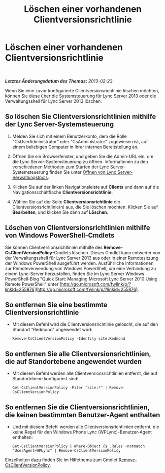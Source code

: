 ﻿---
title: Löschen einer vorhandenen Clientversionsrichtlinie
TOCTitle: Löschen einer vorhandenen Clientversionsrichtlinie
ms:assetid: b88aaa25-97ff-4eb6-bd34-b97332cd6890
ms:mtpsurl: https://technet.microsoft.com/de-de/library/JJ923064(v=OCS.15)
ms:contentKeyID: 52056420
ms.date: 05/19/2016
mtps_version: v=OCS.15
ms.translationtype: HT
---

# Löschen einer vorhandenen Clientversionsrichtlinie

 

_**Letztes Änderungsdatum des Themas:** 2013-02-23_

Wenn Sie eine zuvor konfigurierte Clientversionsrichtlinie löschen möchten, können Sie diese über die Systemsteuerung für Lync Server 2013 oder die Verwaltungsshell für Lync Server 2013 löschen.

## So löschen Sie Clientversionsrichtlinien mithilfe der Lync Server-Systemsteuerung

1.  Melden Sie sich mit einem Benutzerkonto, dem die Rolle "CsUserAdministrator" oder "CsAdministrator" zugewiesen ist, auf einem beliebigen Computer in Ihrer internen Bereitstellung an.

2.  Öffnen Sie ein Browserfenster, und geben Sie die Admin-URL ein, um die Lync Server-Systemsteuerung zu öffnen. Informationen zu den verschiedenen Methoden zum Starten der Lync Server-Systemsteuerung finden Sie unter [Öffnen von Lync Server-Verwaltungstools](lync-server-2013-open-lync-server-administrative-tools.md).

3.  Klicken Sie auf der linken Navigationsleiste auf **Clients** und dann auf die Navigationsschaltfläche **Clientversionsrichtlinie**.

4.  Wählen Sie auf der Seite **Clientversionsrichtlinie** die Clientversionsrichtlinie(n) aus, die Sie löschen möchten. Klicken Sie auf **Bearbeiten**, und klicken Sie dann auf **Löschen**.

## Löschen von Clientversionsrichtlinien mithilfe von Windows PowerShell-Cmdlets

Sie können Clientversionsrichtlinien mithilfe des **Remove-CsClientVersionPolicy**-Cmdlets löschen. Dieses Cmdlet kann entweder von der Verwaltungsshell für Lync Server 2013 aus oder in einer Remotesitzung der Windows PowerShell ausgeführt werden. Ausführliche Informationen zur Remoteverwendung von Windows PowerShell, um eine Verbindung zu einem Lync-Server herzustellen, finden Sie im Lync Server Windows PowerShell-Blog "Quick Start: Managing Microsoft Lync Server 2010 Using Remote PowerShell" unter [http://go.microsoft.com/fwlink/p/?linkId=255876](http://go.microsoft.com/fwlink/p/?linkid=255876).

## So entfernen Sie eine bestimmte Clientversionsrichtlinie

  - Mit diesem Befehl wird die Clientversionsrichtlinie gelöscht, die auf den Standort "Redmond" angewendet wird:
    
        Remove-CsClientVersionPolicy -Identity site:Redmond

## So entfernen Sie alle Clientversionsrichtlinien, die auf Standortebene angewendet wurden

  - Mit diesem Befehl werden alle Clientversionsrichtlinien entfernt, die auf Standortebene konfiguriert sind:
    
        Get-CsClientVersionPolicy -Fiter "site:*" | Remove-CsClientVersionPolicy

## So entfernen Sie die Clientversionsrichtlinien, die keinen bestimmten Benutzer-Agent enthalten

  - Und mit diesem Befehl werden alle Clientversionsrichtlinien entfernt, die keine Regel für den Windows Phone Lync (WPLync)-Benutzer-Agent enthalten:
    
        Get-CsClientVersionPolicy | Where-Object {$_.Rules -notmatch "UserAgent=WPLync" | Remove-CsClientVersionPolicy

Einzelheiten dazu finden Sie im Hilfethema zum Cmdlet [Remove-CsClientVersionPolicy](remove-csclientversionpolicy.md).

